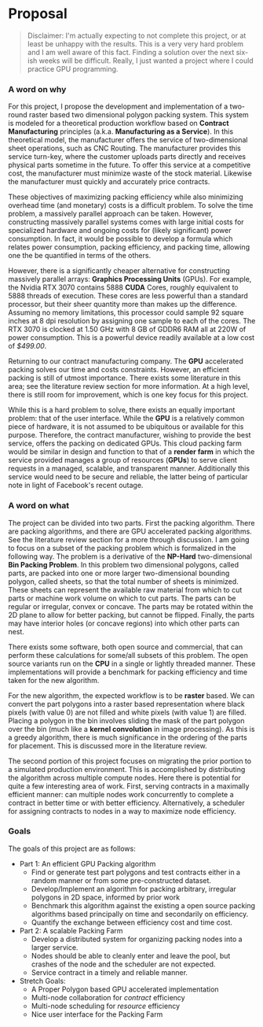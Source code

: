 # Proposal

> Disclaimer: I'm actually expecting to not complete this project, or at least be unhappy with the results. This is a very very hard problem and I am well aware of this fact. Finding a solution over the next six-ish weeks will be difficult. Really, I just wanted a project where I could practice GPU programming.

### A word on why

For this project, I propose the development and implementation of a two-round raster based two dimensional polygon packing system. This system is modeled for a theoretical production workflow based on __Contract Manufacturing__ principles (a.k.a. __Manufacturing as a Service__). In this theoretical model, the manufacturer offers the service of two-dimensional sheet operations, such as CNC Routing. The manufacturer provides this service turn-key, where the customer uploads parts directly and receives physical parts sometime in the future. To offer this service at a competitive cost, the manufacturer must minimize waste of the stock material. Likewise the manufacturer must quickly and accurately price contracts.

These objectives of maximizing packing efficiency while also minimizing overhead time (and monetary) costs is a difficult problem. To solve the time problem, a massively parallel approach can be taken. However, constructing massively parallel systems comes with large initial costs for specialized hardware and ongoing costs for (likely significant) power consumption. In fact, it would be possible to develop a formula which relates power consumption, packing efficiency, and packing time, allowing one the be quantified in terms of the others.

However, there is a significantly cheaper alternative for constructing massively parallel arrays: __Graphics Processing Units__ (GPUs). For example, the Nvidia RTX 3070 contains 5888 __CUDA__ Cores, roughly equivalent to 5888 threads of execution. These cores are less powerful than a standard processor, but their sheer quantity more than makes up the difference. Assuming no memory limitations, this processor could sample 92 square inches at 8 dpi resolution by assigning one sample to each of the cores. The RTX 3070 is clocked at 1.50 GHz with 8 GB of GDDR6 RAM all at 220W of power consumption. This is a powerful device readily available at a low cost of _$499.00_.

Returning to our contract manufacturing company. The __GPU__ accelerated packing solves our time and costs constraints. However, an efficient packing is still of utmost importance. There exists some literature in this area; see the literature review section for more information. At a high level, there is still room for improvement, which is one key focus for this project.

While this is a hard problem to solve, there exists an equally important problem: that of the user interface. While the __GPU__ is a relatively common piece of hardware, it is not assumed to be ubiquitous or available for this purpose. Therefore, the contract manufacturer, wishing to provide the best service, offers the packing on dedicated GPUs. This cloud packing farm would be similar in design and function to that of a __render farm__ in which the service provided manages a group of resources (__GPUs__) to serve client requests in a managed, scalable, and transparent manner. Additionally this service would need to be secure and reliable, the latter being of particular note in light of Facebook's recent outage.

### A word on what

The project can be divided into two parts. First the packing algorithm. There are packing algorithms, and there are GPU accelerated packing algorithms. See the literature review section for a more through discussion. I am going to focus on a subset of the packing problem which is formalized in the following way. The problem is a derivative of the __NP-Hard__ two-dimensional __Bin Packing Problem__. In this problem two dimensional polygons, called parts, are packed into one or more larger two-dimensional bounding polygon, called sheets, so that the total number of sheets is minimized. These sheets can represent the available raw material from which to cut parts or machine work volume on which to cut parts. The parts can be regular or irregular, convex or concave. The parts may be rotated within the 2D plane to allow for better packing, but cannot be flipped. Finally, the parts may have interior holes (or concave regions) into which other parts can nest.

There exists some software, both open source and commercial, that can perform these calculations for some/all subsets of this problem. The open source variants run on the __CPU__ in a single or lightly threaded manner. These implementations will provide a benchmark for packing efficiency and time taken for the new algorithm. 

For the new algorithm, the expected workflow is to be __raster__ based. We can convert the part polygons into a raster based representation where black pixels (with value 0) are not filled and white pixels (with value 1) are filled. Placing a polygon in the bin involves sliding the mask of the part polygon over the bin (much like a __kernel convolution__ in image processing). As this is a greedy algorithm, there is much significance in the ordering of the parts for placement. This is discussed more in the literature review.

The second portion of this project focuses on migrating the prior portion to a simulated production environment. This is accomplished by distributing the algorithm across multiple compute nodes. Here there is potential for quite a few interesting area of work. First, serving contracts in a maximally efficient manner: can multiple nodes work concurrently to complete a contract in better time or with better efficiency. Alternatively, a scheduler for assigning contracts to nodes in a way to maximize node efficiency.

### Goals

The goals of this project are as follows:

* Part 1: An efficient GPU Packing algorithm
  * Find or generate test part polygons and test contracts either in a random manner or from some pre-constructed dataset.
  * Develop/Implement an algorithm for packing arbitrary, irregular polygons in 2D space, informed by prior work
  * Benchmark this algorithm against the existing a open source packing algorithms based principally on time and secondarily on efficiency.
  * Quantify the exchange between efficiency cost and time cost. 
* Part 2: A scalable Packing Farm
  * Develop a distributed system for organizing packing nodes into a larger service. 
  * Nodes should be able to cleanly enter and leave the pool, but crashes of the node and the scheduler are not expected.
  * Service contract in a timely and reliable manner.
* Stretch Goals:
  * A Proper Polygon based GPU accelerated implementation
  * Multi-node collaboration for _contract_ efficiency
  * Multi-node scheduling for _resource_ efficiency
  * Nice user interface for the Packing Farm